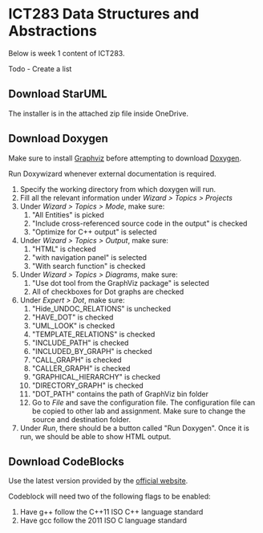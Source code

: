 # ICT283 Data Structures and Abstractions 
Below is week 1 content of ICT283.

Todo - Create a list 

## Download StarUML
The installer is in the attached zip file inside OneDrive. 

## Download Doxygen
Make sure to install [Graphviz](https://markdownlivepreview.com/) before attempting to download [Doxygen](https://www.doxygen.nl/download.html#google_vignette).

Run Doxywizard whenever external documentation is required. 

1. Specify the working directory from which doxygen will run.
2. Fill all the relevant information under _Wizard > Topics > Projects_
3. Under _Wizard > Topics > Mode_, make sure: 
    1. "All Entities" is picked
    2. "Include cross-referenced source code in the output" is checked
    3. "Optimize for C++ output" is selected
4. Under _Wizard > Topics > Output_, make sure: 
    1. "HTML" is checked
    2. "with navigation panel" is selected
    3. "With search function" is checked
5. Under _Wizard > Topics > Diagrams_, make sure:
    1. "Use dot tool from the GraphViz package" is selected
    2. All of checkboxes for Dot graphs are checked
7. Under _Expert > Dot_, make sure:
    1. "Hide\_UNDOC\_RELATIONS" is unchecked
    2. "HAVE_DOT" is checked
    3. "UML_LOOK" is checked
    4. "TEMPLATE_RELATIONS" is checked
    5. "INCLUDE_PATH" is checked
    6. "INCLUDED_BY_GRAPH" is checked
    7. "CALL_GRAPH" is checked
    8. "CALLER_GRAPH" is checked
    9. "GRAPHICAL_HIERARCHY" is checked
    10. "DIRECTORY_GRAPH" is checked
    11. "DOT_PATH" contains the path of GraphViz bin folder
    12. Go to _File_ and save the configuration file. The configuration file can be copied to other lab and assignment. Make sure to change the source and destination folder.
8. Under _Run_, there should be a button called "Run Doxygen". Once it is run, we should be able to show HTML output.


## Download CodeBlocks
Use the latest version provided by the [official website](https://www.codeblocks.org/downloads/binaries/).

Codeblock will need two of the following flags to be enabled:
1. Have g++ follow the C\+\+11 ISO C++ language standard 
2. Have gcc follow the 2011 ISO C language standard

